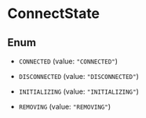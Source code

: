 

# ConnectState

## Enum


* `CONNECTED` (value: `"CONNECTED"`)

* `DISCONNECTED` (value: `"DISCONNECTED"`)

* `INITIALIZING` (value: `"INITIALIZING"`)

* `REMOVING` (value: `"REMOVING"`)



